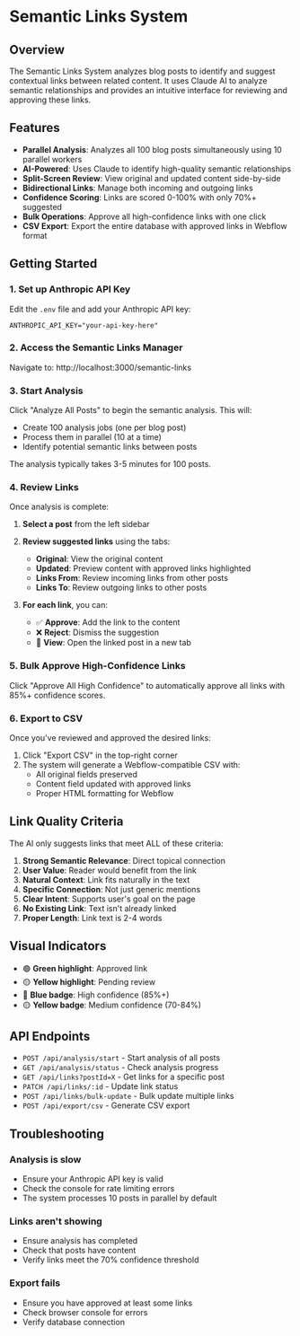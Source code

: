 # Semantic Links System

## Overview

The Semantic Links System analyzes blog posts to identify and suggest contextual links between related content. It uses Claude AI to analyze semantic relationships and provides an intuitive interface for reviewing and approving these links.

## Features

- **Parallel Analysis**: Analyzes all 100 blog posts simultaneously using 10 parallel workers
- **AI-Powered**: Uses Claude to identify high-quality semantic relationships
- **Split-Screen Review**: View original and updated content side-by-side
- **Bidirectional Links**: Manage both incoming and outgoing links
- **Confidence Scoring**: Links are scored 0-100% with only 70%+ suggested
- **Bulk Operations**: Approve all high-confidence links with one click
- **CSV Export**: Export the entire database with approved links in Webflow format

## Getting Started

### 1. Set up Anthropic API Key

Edit the `.env` file and add your Anthropic API key:
```
ANTHROPIC_API_KEY="your-api-key-here"
```

### 2. Access the Semantic Links Manager

Navigate to: http://localhost:3000/semantic-links

### 3. Start Analysis

Click "Analyze All Posts" to begin the semantic analysis. This will:
- Create 100 analysis jobs (one per blog post)
- Process them in parallel (10 at a time)
- Identify potential semantic links between posts

The analysis typically takes 3-5 minutes for 100 posts.

### 4. Review Links

Once analysis is complete:

1. **Select a post** from the left sidebar
2. **Review suggested links** using the tabs:
   - **Original**: View the original content
   - **Updated**: Preview content with approved links highlighted
   - **Links From**: Review incoming links from other posts
   - **Links To**: Review outgoing links to other posts

3. **For each link**, you can:
   - ✅ **Approve**: Add the link to the content
   - ❌ **Reject**: Dismiss the suggestion
   - 🔗 **View**: Open the linked post in a new tab

### 5. Bulk Approve High-Confidence Links

Click "Approve All High Confidence" to automatically approve all links with 85%+ confidence scores.

### 6. Export to CSV

Once you've reviewed and approved the desired links:
1. Click "Export CSV" in the top-right corner
2. The system will generate a Webflow-compatible CSV with:
   - All original fields preserved
   - Content field updated with approved links
   - Proper HTML formatting for Webflow

## Link Quality Criteria

The AI only suggests links that meet ALL of these criteria:

1. **Strong Semantic Relevance**: Direct topical connection
2. **User Value**: Reader would benefit from the link
3. **Natural Context**: Link fits naturally in the text
4. **Specific Connection**: Not just generic mentions
5. **Clear Intent**: Supports user's goal on the page
6. **No Existing Link**: Text isn't already linked
7. **Proper Length**: Link text is 2-4 words

## Visual Indicators

- 🟢 **Green highlight**: Approved link
- 🟡 **Yellow highlight**: Pending review
- 🔵 **Blue badge**: High confidence (85%+)
- 🟡 **Yellow badge**: Medium confidence (70-84%)

## API Endpoints

- `POST /api/analysis/start` - Start analysis of all posts
- `GET /api/analysis/status` - Check analysis progress
- `GET /api/links?postId=X` - Get links for a specific post
- `PATCH /api/links/:id` - Update link status
- `POST /api/links/bulk-update` - Bulk update multiple links
- `POST /api/export/csv` - Generate CSV export

## Troubleshooting

### Analysis is slow
- Ensure your Anthropic API key is valid
- Check the console for rate limiting errors
- The system processes 10 posts in parallel by default

### Links aren't showing
- Ensure analysis has completed
- Check that posts have content
- Verify links meet the 70% confidence threshold

### Export fails
- Ensure you have approved at least some links
- Check browser console for errors
- Verify database connection